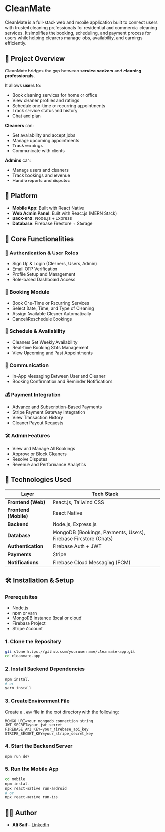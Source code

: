 # CleanMate

CleanMate is a full-stack web and mobile application built to connect users with trusted cleaning professionals for residential and commercial cleaning services. It simplifies the booking, scheduling, and payment process for users while helping cleaners manage jobs, availability, and earnings efficiently.

## 🚀 Project Overview

CleanMate bridges the gap between **service seekers** and **cleaning professionals**.

It allows **users** to:
- Book cleaning services for home or office
- View cleaner profiles and ratings
- Schedule one-time or recurring appointments
- Track service status and history
- Chat and plan

**Cleaners** can:
- Set availability and accept jobs
- Manage upcoming appointments
- Track earnings
- Communicate with clients

**Admins** can:
- Manage users and cleaners
- Track bookings and revenue
- Handle reports and disputes

## 📱 Platform

- **Mobile App**: Built with React Native
- **Web Admin Panel**: Built with React.js (MERN Stack)
- **Back-end**: Node.js + Express
- **Database**: Firebase Firestore + Storage

## 🔑 Core Functionalities

### 👤 Authentication & User Roles
- Sign Up & Login (Cleaners, Users, Admin)
- Email OTP Verification
- Profile Setup and Management
- Role-based Dashboard Access

### 🧹 Booking Module
- Book One-Time or Recurring Services
- Select Date, Time, and Type of Cleaning
- Assign Available Cleaner Automatically
- Cancel/Reschedule Bookings

### 📅 Schedule & Availability
- Cleaners Set Weekly Availability
- Real-time Booking Slots Management
- View Upcoming and Past Appointments

### 💬 Communication
- In-App Messaging Between User and Cleaner
- Booking Confirmation and Reminder Notifications

### 💰 Payment Integration
- Advance and Subscription-Based Payments
- Stripe Payment Gateway Integration
- View Transaction History
- Cleaner Payout Requests

### 🛠 Admin Features
- View and Manage All Bookings
- Approve or Block Cleaners
- Resolve Disputes
- Revenue and Performance Analytics

## 🧠 Technologies Used

| Layer                | Tech Stack                                   |
|----------------------|-----------------------------------------------|
| **Frontend (Web)**   | React.js, Tailwind CSS                        |
| **Frontend (Mobile)**| React Native                                  |
| **Backend**          | Node.js, Express.js                           |
| **Database**         | MongoDB (Bookings, Payments, Users), Firebase Firestore (Chats) |
| **Authentication**   | Firebase Auth + JWT                           |
| **Payments**         | Stripe                                        |
| **Notifications**    | Firebase Cloud Messaging (FCM)                |

## 🛠 Installation & Setup

### Prerequisites
- Node.js
- npm or yarn
- MongoDB instance (local or cloud)
- Firebase Project
- Stripe Account

### 1. Clone the Repository

```bash
git clone https://github.com/yourusername/cleanmate-app.git
cd cleanmate-app
```

### 2. Install Backend Dependencies

```bash
npm install
# or
yarn install
```

### 3. Create Environment File

Create a `.env` file in the root directory with the following:

```env
MONGO_URI=your_mongodb_connection_string
JWT_SECRET=your_jwt_secret
FIREBASE_API_KEY=your_firebase_api_key
STRIPE_SECRET_KEY=your_stripe_secret_key
```

### 4. Start the Backend Server

```bash
npm run dev
```

### 5. Run the Mobile App

```bash
cd mobile
npm install
npx react-native run-android
# or
npx react-native run-ios
```

## 👨‍💻 Author

- **Ali Saif** – [LinkedIn](https://www.linkedin.com/in/ali-saif-ba5159223/)
